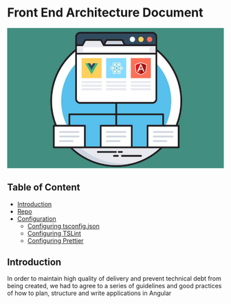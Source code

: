# Front End Architecture Document

<img src="./assets/frontend-top.jpg" width="960">

## Table of Content

- [Introduction](#Introduction)
- [Repo](#Repo)
- [Configuration](#Configuration)
  - [Configuring tsconfig.json](#Configuring-tsconfig.json)
  - [Configuring TSLint](#Configuring-TSLint)
  - [Configuring Prettier](#Configuring-Prettier)

## Introduction

In order to maintain high quality of delivery and prevent technical debt from being created, we had to agree to a series of guidelines and good practices of how to plan, structure and write applications in Angular
